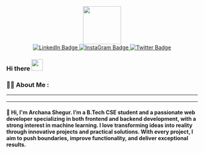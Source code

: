<div id="header" align="center">
  <img src="https://media.giphy.com/media/M9gbBd9nbDrOTu1Mqx/giphy.gif" width="100"/>
</div>


<div id="badges" align="center">
  <a href="https://www.linkedin.com/in/archana-shegur/">
    <img src="https://img.shields.io/badge/LinkedIn-blue?style=for-the-badge&logo=linkedin&logoColor=white" alt="LinkedIn Badge"/>
  </a>
  <a href="https://www.instagram.com/archana_shegur29/">
    <img src="https://img.shields.io/badge/LinkedIn-blue?style=for-the-badge&logo=linkedin&logoColor=white" alt="InstaGram Badge"/>
  </a>
  <a href="your-twitter-URL">
    <img src="https://img.shields.io/badge/Twitter-blue?style=for-the-badge&logo=twitter&logoColor=white" alt="Twitter Badge"/>
  </a>
</div>

<div align="center">
<img align="center" src="https://komarev.com/ghpvc/?username=Archana-Shegur2005&style=flat-square&color=blue" alt="" />
</div>

<h3>
  Hi there
  <img src="https://media.giphy.com/media/hvRJCLFzcasrR4ia7z/giphy.gif" width="30px"/>
</h3>

### :woman_technologist: About Me :<hr>
---
#### 👋 Hi, I'm Archana Shegur. I’m a B.Tech CSE student and a passionate web developer specializing in both frontend and backend development, with a strong interest in machine learning. I love transforming ideas into reality through innovative projects and practical solutions. With every project, I aim to push boundaries, improve functionality, and deliver exceptional results.
<!--
**Archana-Shegur2005/Archana-Shegur2005** is a ✨ _special_ ✨ repository because its `README.md` (this file) appears on your GitHub profile.

Here are some ideas to get you started:

- 🔭 I’m currently working on ...
- 🌱 I’m currently learning ...
- 👯 I’m looking to collaborate on ...
- 🤔 I’m looking for help with ...
- 💬 Ask me about ...
- 📫 How to reach me: ...
- 😄 Pronouns: ...
- ⚡ Fun fact: ...
-->
